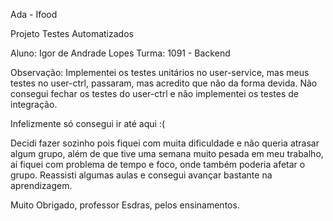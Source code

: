 Ada - Ifood

Projeto Testes Automatizados

Aluno: Igor de Andrade Lopes
Turma: 1091 - Backend

Observação: Implementei os testes unitários no user-service, mas meus testes no user-ctrl, passaram, mas acredito que não da forma devida. 
Não consegui fechar os testes do user-ctrl e não implementei os testes de integração.

Infelizmente só consegui ir até aqui :(

Decidi fazer sozinho pois fiquei com muita dificuldade e não queria atrasar algum grupo, além de que tive uma semana muito pesada em meu trabalho, aí fiquei com problema de tempo e foco, onde também poderia afetar o grupo. Reassisti algumas aulas e consegui avançar bastante na aprendizagem.

Muito Obrigado, professor Esdras, pelos ensinamentos.